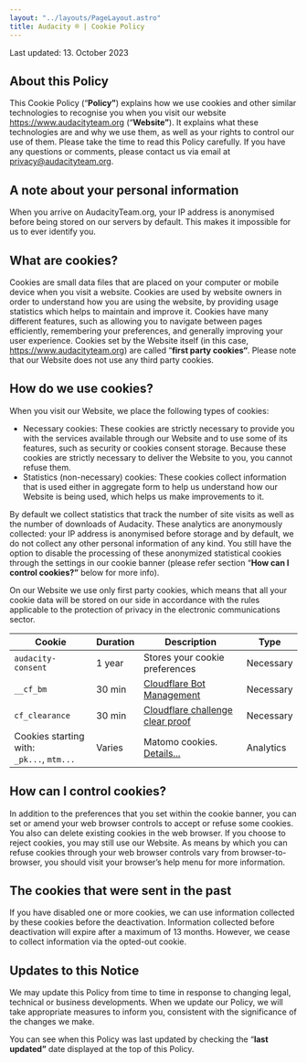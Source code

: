 ```yaml
---
layout: "../layouts/PageLayout.astro"
title: Audacity ® | Cookie Policy
---
```


Last updated: 13. October 2023
## About this Policy

This Cookie Policy (“**Policy”**) explains how we use cookies and other similar technologies to recognise you when you visit our website https://www.audacityteam.org (“**Website”**). It explains what these technologies are and why we use them, as well as your rights to control our use of them.
Please take the time to read this Policy carefully. If you have any questions or comments, please contact us via email at privacy@audacityteam.org.

## A note about your personal information
When you arrive on AudacityTeam.org, your IP address is anonymised before being stored on our servers by default. This makes it impossible for us to ever identify you.

## What are cookies?
Cookies are small data files that are placed on your computer or mobile device when you visit a website. Cookies are used by website owners in order to understand how you are using the website, by providing usage statistics which helps to maintain and improve it.
Cookies have many different features, such as allowing you to navigate between pages efficiently, remembering your preferences, and generally improving your user experience.
Cookies set by the Website itself (in this case, https://www.audacityteam.org) are called “**first party cookies“**. Please note that our Website does not use any third party cookies.

## How do we use cookies?
When you visit our Website, we place the following types of cookies:
* Necessary cookies: These cookies are strictly necessary to provide you with the services available through our Website and to use some of its features, such as security or cookies consent storage. Because these cookies are strictly necessary to deliver the Website to you, you cannot refuse them.
* Statistics (non-necessary) cookies: These cookies collect information that is used either in aggregate form to help us understand how our Website is being used, which helps us make improvements to it.

By default we collect statistics that track the number of site visits as well as the number of downloads of Audacity. These analytics are anonymously collected: your IP address is anonymised before storage and by default, we do not collect any other personal information of any kind. You still have the option to disable the processing of these anonymized statistical cookies through the settings in our cookie banner (please refer section “**How can I control cookies?”** below for more info).

On our Website we use only first party cookies, which means that all your cookie data will be stored on our side in accordance with the rules applicable to the protection of privacy in the electronic communications sector.



|Cookie|Duration|Description|Type
|------|--------|-----------|---------|
|`audacity-consent`|1 year|Stores your cookie preferences|Necessary| 
|`__cf_bm`|30 min|[Cloudflare Bot Management](https://developers.cloudflare.com/fundamentals/reference/policies-compliances/cloudflare-cookies/#__cf_bm-cookie-for-cloudflare-bot-products)|Necessary|
|`cf_clearance`|30 min|[Cloudflare challenge clear proof](https://developers.cloudflare.com/fundamentals/reference/policies-compliances/cloudflare-cookies/#additional-cookies-used-by-the-challenge-platform)|Necessary|
|Cookies starting with:<br>`_pk...`, `mtm...`|Varies|Matomo cookies. [Details...](https://matomo.org/faq/general/faq_146/)|Analytics|


## How can I control cookies?
In addition to the preferences that you set within the cookie banner, you can set or amend your web browser controls to accept or refuse some cookies. You also can delete existing cookies in the web browser. If you choose to reject cookies, you may still use our Website. As means by which you can refuse cookies through your web browser controls vary from browser-to-browser, you should visit your browser’s help menu for more information.

## The cookies that were sent in the past
If you have disabled one or more cookies, we can use information collected by these cookies before the deactivation. Information collected before deactivation will expire after a maximum of 13 months. However, we cease to collect information via the opted-out cookie.

## Updates to this Notice
We may update this Policy from time to time in response to changing legal, technical or business developments. When we update our Policy, we will take appropriate measures to inform you, consistent with the significance of the changes we make.

You can see when this Policy was last updated by checking the “**last updated”** date displayed at the top of this Policy.